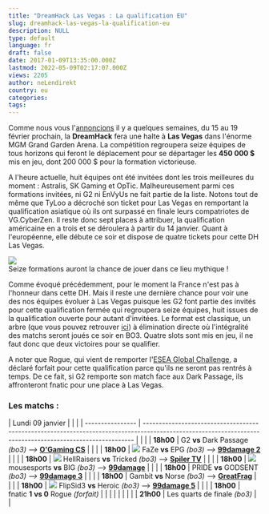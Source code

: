 ```yaml
---
title: "DreamHack Las Vegas : La qualification EU"
slug: dreamhack-las-vegas-la-qualification-eu
description: NULL
type: default
language: fr
draft: false
date: 2017-01-09T13:35:00.000Z
lastmod: 2022-05-09T02:17:07.000Z
views: 2205
author: neLendirekt
country: eu
categories:
tags:
---
```

Comme nous vous l'[annoncions](/fr/flash/search/180) il y a quelques semaines, du 15 au 19 février prochain, la **DreamHack** fera une halte à **Las Vegas** dans l'énorme MGM Grand Garden Arena. La compétition regroupera seize équipes de tous horizons qui feront le déplacement pour se départager les **450 000 $** mis en jeu, dont 200 000 $ pour la formation victorieuse.

A l'heure actuelle, huit équipes ont été invitées dont les trois meilleures du moment : Astralis, SK Gaming et OpTic. Malheureusement parmi ces formations invitées, ni G2 ni EnVyUs ne fait partie de la liste. Notons tout de même que TyLoo a décroché son ticket pour Las Vegas en remportant la qualification asiatique où ils ont surpassé en finale leurs compatriotes de VG.CyberZen. Il reste donc sept places à attribuer, la qualification américaine en a trois et se déroulera à partir du 14 janvier. Quant à l'européenne, elle débute ce soir et dispose de quatre tickets pour cette DH Las Vegas.

![](/storage/images/585bc715bc283_mgm-grandjpg.jpg)  
Seize formations auront la chance de jouer dans ce lieu mythique !

Comme évoqué précédemment, pour le moment la France n'est pas à l'honneur dans cette DH. Mais il reste une dernière chance pour voir une des nos équipes évoluer à Las Vegas puisque les G2 font partie des invités pour cette qualification fermée qui regroupera seize équipes, huit issues de la qualification ouverte pour autant d'invitées. Le format est classique, un arbre (que vous pouvez retrouver [ici](http://www.hltv.org/?pageid=217&eventid=2633)) à élimination directe où l'intégralité des matchs seront joués ce soir en BO3\. Quatre slots sont mis en jeu, il ne faut donc que deux victoires pour se qualifier.

A noter que Rogue, qui vient de remporter l'[ESEA Global Challenge](/fr/flash/esea-global-challenge-rogue-devant-team-ldlc/202), a déclaré forfait pour cette qualification parce qu'ils ne seront pas rentrés à temps. De ce fait, si G2 remporte son match face aux Dark Passage, ils affronteront fnatic pour une place à Las Vegas.

### **Les matchs :**

| Lundi 09 janvier |                                                                                                                                                           |  |
| ---------------- | --------------------------------------------------------------------------------------------------------------------------------------------------------- |  |
| |  **18h00**     | G2 **vs** Dark Passage _(bo3) -->_ [**O'Gaming CS**](https://www.twitch.tv/ogamingcs)                                                                     |  |
| |  **18h00**     | ![](/storage/countries/flag/europe_flag_580d21b984714.gif) FaZe **vs** EPG _(bo3) -->_ **[99damage 2](https://www.twitch.tv/99damage%5Fjunior2)**         |  |
| |  **18h00**     | ![](/storage/countries/flag/europe_flag_580d21b984714.gif) HellRaisers **vs** Tricked _(bo3) -->_ [**Spiler TV**](https://www.twitch.tv/spilertv)         |  |
| |  **18h00**     | ![](/storage/countries/flag/europe_flag_580d21b984714.gif) mousesports **vs** BIG _(bo3)_ \--> [**99damage**](https://www.twitch.tv/99damage)             |  |
| |  **18h00**     | PRIDE **vs** GODSENT _(bo3) -->_ [**99damage 3**](https://www.twitch.tv/99damage%5Fjunior3)                                                               |  |
| |  **18h00**     | Gambit **vs** Norse _(bo3)_ \--> [**GreatFrag**](https://www.twitch.tv/greatfrag)                                                                         |  |
| |  **18h00**     | ![](/storage/countries/flag/europe_flag_580d21b984714.gif) FlipSid3 **vs** Heroic _(bo3)_ \--> [**99damage 5**](https://www.twitch.tv/99damage%5Fjunior5) |  |
| |  **18h00**     | fnatic **1** **vs 0** Rogue _(forfait)_                                                                                                                   |  |
| |                |                                                                                                                                                           |  |
| |  **21h00**     | Les quarts de finale _(bo3)_                                                                                                                              |  |
